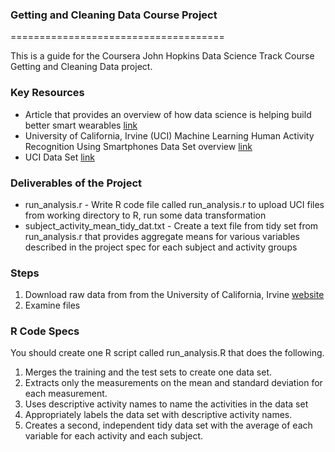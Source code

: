 ### Getting and Cleaning Data Course Project

=====================================

This is a guide for the Coursera John Hopkins Data Science Track Course Getting and Cleaning Data project.


### Key Resources

* Article that provides an overview of how data science is helping build better smart wearables [link](http://www.insideactivitytracking.com/data-science-activity-tracking-and-the-battle-for-the-worlds-top-sports-brand/)
* University of California, Irvine (UCI) Machine Learning Human Activity Recognition Using Smartphones Data Set overview [link](http://archive.ics.uci.edu/ml/datasets/Human+Activity+Recognition+Using+Smartphones)
* UCI Data Set [link](https://d396qusza40orc.cloudfront.net/getdata%2Fprojectfiles%2FUCI%20HAR%20Dataset.zip)


### Deliverables of the Project

* run_analysis.r - Write R code file called run_analysis.r to upload UCI files from working directory to R, run some data transformation 
* subject_activity_mean_tidy_dat.txt - Create a text file from tidy set from run_analysis.r that provides aggregate means for various variables described in the project spec for each subject and activity groups


### Steps

1. Download raw data from from the University of California, Irvine [website](http://archive.ics.uci.edu/ml/datasets/Human+Activity+Recognition+Using+Smartphones)
2. Examine files

### R Code Specs

You should create one R script called run_analysis.R that does the following. 
1. Merges the training and the test sets to create one data set.
2. Extracts only the measurements on the mean and standard deviation for each measurement. 
3. Uses descriptive activity names to name the activities in the data set
4. Appropriately labels the data set with descriptive activity names. 
5. Creates a second, independent tidy data set with the average of each variable for each activity and each subject. 